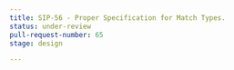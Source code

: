 ```yaml
---
title: SIP-56 - Proper Specification for Match Types.
status: under-review
pull-request-number: 65
stage: design

---
```


